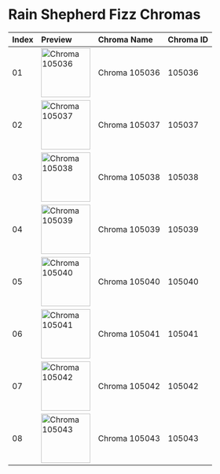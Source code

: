 # Rain Shepherd Fizz Chromas

| Index | Preview | Chroma Name | Chroma ID |
|:---|:---|:---|:---|
| 01 | <img src='https://raw.communitydragon.org/latest/plugins/rcp-be-lol-game-data/global/default/v1/champion-chroma-images/105/105036.png' alt='Chroma 105036' width='100'> | Chroma 105036 | 105036 |
| 02 | <img src='https://raw.communitydragon.org/latest/plugins/rcp-be-lol-game-data/global/default/v1/champion-chroma-images/105/105037.png' alt='Chroma 105037' width='100'> | Chroma 105037 | 105037 |
| 03 | <img src='https://raw.communitydragon.org/latest/plugins/rcp-be-lol-game-data/global/default/v1/champion-chroma-images/105/105038.png' alt='Chroma 105038' width='100'> | Chroma 105038 | 105038 |
| 04 | <img src='https://raw.communitydragon.org/latest/plugins/rcp-be-lol-game-data/global/default/v1/champion-chroma-images/105/105039.png' alt='Chroma 105039' width='100'> | Chroma 105039 | 105039 |
| 05 | <img src='https://raw.communitydragon.org/latest/plugins/rcp-be-lol-game-data/global/default/v1/champion-chroma-images/105/105040.png' alt='Chroma 105040' width='100'> | Chroma 105040 | 105040 |
| 06 | <img src='https://raw.communitydragon.org/latest/plugins/rcp-be-lol-game-data/global/default/v1/champion-chroma-images/105/105041.png' alt='Chroma 105041' width='100'> | Chroma 105041 | 105041 |
| 07 | <img src='https://raw.communitydragon.org/latest/plugins/rcp-be-lol-game-data/global/default/v1/champion-chroma-images/105/105042.png' alt='Chroma 105042' width='100'> | Chroma 105042 | 105042 |
| 08 | <img src='https://raw.communitydragon.org/latest/plugins/rcp-be-lol-game-data/global/default/v1/champion-chroma-images/105/105043.png' alt='Chroma 105043' width='100'> | Chroma 105043 | 105043 |
